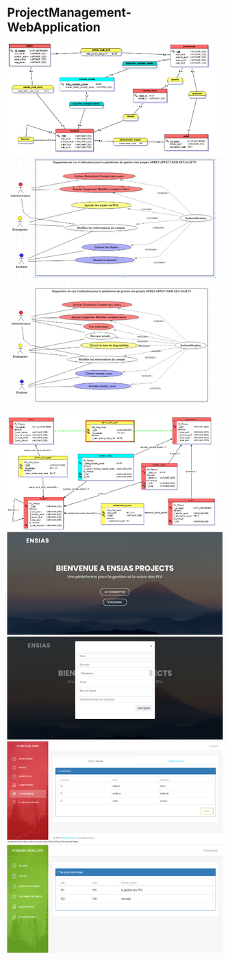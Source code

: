 # ProjectManagement-WebApplication
![](pictures/1.png)
![](pictures/2.png)
![](pictures/3.png)
![](pictures/4.png)
![](pictures/5.png)
![](pictures/6.png)
![](pictures/7.png)
![](pictures/8.png)
